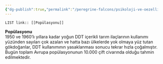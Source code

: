 ```yaml
---
{"dg-publish":true,"permalink":"/peregrine-falcons/psikoloji-ve-oezellikleri/08-popuelasyonu/","updated":"2024-09-13T15:00:55.421+03:00"}
---
```


`LIST link:: [[Popülasyonu]] `

**Popülasyonu**  
1950 ve 1960’lı yıllara kadar yoğun DDT içerikli tarım ilaçlarının kullanımı yüzünden sayıları çok azalan ve hatta bazı ülkelerde yok olmaya yüz tutan gökdoğanlar, DDT kullanımının yasaklanması sonucu tekrar hızla çoğalmıştır. Bugün toplam Avrupa popülasyonunun 10.000 çift civarında olduğu tahmin edilmektedir.